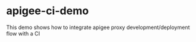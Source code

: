 # apigee-ci-demo
This demo shows how to integrate apigee proxy development/deployment flow with a CI

